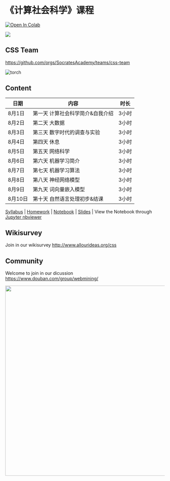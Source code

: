 # 《计算社会科学》课程

[![Open In Colab](https://colab.research.google.com/assets/colab-badge.svg)](https://colab.research.google.com/github/SocratesAcademy/css/blob/master/notebook/0-content.ipynb)

![](./assets/chengjun.png)


## CSS Team

https://github.com/orgs/SocratesAcademy/teams/css-team


![torch](/assets/torch.gif)

## Content


| 日期     | 内容                                    | 时长   |
| -------- | --------------------------------------- | ------ |
| 8月1日  | 第一天 计算社会科学简介&自我介绍   | 3小时  |
| 8月2日 | 第二天 大数据        | 3小时  |
| 8月3日  | 第三天 数字时代的调查与实验 | 3小时  |
| 8月4日 | 第四天 休息       | 3小时  |
| 8月5日  | 第五天 网络科学 | 3小时  |
| 8月6日 | 第六天 机器学习简介   | 3小时  |
| 8月7日 | 第七天 机器学习算法    | 3小时 |
| 8月8日 | 第八天 神经网络模型      | 3小时 |
| 8月9日 | 第九天 词向量嵌入模型  | 3小时 |
| 8月10日 | 第十天 自然语言处理初步&结课       | 3小时  |

<!-- #region -->

[Syllabus](Syllabus.pdf)  | [Homework](/homework/)  |  [Notebook](/notebook/) | [Slides](/notebook/README.md) | View the Notebook through [Jupyter nbviewer](https://nbviewer.jupyter.org/github/SocratesAcademy/css/tree/master/notebook/)


## Wikisurvey

Join in our wikisurvey http://www.allourideas.org/css

## Community

Welcome to join in our dicussion https://www.douban.com/group/webmining/

<div><img src=/assets/khan_mov.gif width = 600px></div>

<!-- #endregion -->
